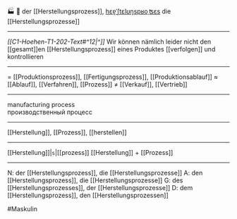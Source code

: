 🏭 🔵 der [[Herstellungsprozess]], [hɛɐ̯ˈʃtɛlʊŋspʁoˌʦɛs](https://youglish.com/pronounce/Herstellungsprozess/german)
die [[Herstellungsprozesse]]

---
*[[C1-Hoehen-T1-202-Text#^12|^]]* Wir können nämlich leider nicht den [[gesamt]]en [[Herstellungsprozess]] eines Produktes [[verfolgen]] und kontrollieren

---
= [[Produktionsprozess]], [[Fertigungsprozess]], [[Produktionsablauf]]
≈ [[Ablauf]], [[Verfahren]], [[Prozess]]
≠ [[Verkauf]], [[Vertrieb]]

---
manufacturing process  
производственный процесс

---
[[Herstellung]], [[Prozess]], [[herstellen]]

---
[[Herstellung]]|`s`|[[prozess]]
[[Herstellung]] + [[Prozess]]


---
N: der [[Herstellungsprozess]], die [[Herstellungsprozesse]]
A: den [[Herstellungsprozess]], die [[Herstellungsprozesse]]
G: des [[Herstellungsprozesses]], der [[Herstellungsprozesse]]
D: dem [[Herstellungsprozess]], den [[Herstellungsprozessen]]

#Maskulin 